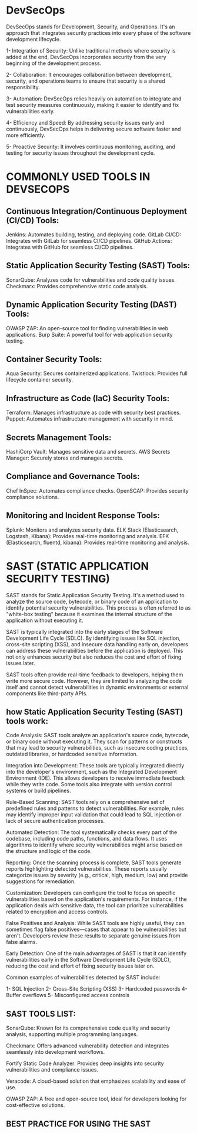 # DevSecOps
DevSecOps stands for Development, Security, and Operations. It's an approach that integrates security practices into every phase of the software development lifecycle. 

1- Integration of Security: Unlike traditional methods where security is added at the end, DevSecOps incorporates security from the very beginning of the development process.

2- Collaboration: It encourages collaboration between development, security, and operations teams to ensure that security is a shared responsibility.

3- Automation: DevSecOps relies heavily on automation to integrate and test security measures continuously, making it easier to identify and fix vulnerabilities early.

4- Efficiency and Speed: By addressing security issues early and continuously, DevSecOps helps in delivering secure software faster and more efficiently.

5- Proactive Security: It involves continuous monitoring, auditing, and testing for security issues throughout the development cycle.

COMMONLY USED TOOLS IN DEVSECOPS
=================================
Continuous Integration/Continuous Deployment (CI/CD) Tools:
-----------------------------------------------------------
Jenkins: Automates building, testing, and deploying code.
GitLab CI/CD: Integrates with GitLab for seamless CI/CD pipelines.
GitHub Actions: Integrates with GitHub for seamless CI/CD pipelines.

Static Application Security Testing (SAST) Tools:
-------------------------------------------------
SonarQube: Analyzes code for vulnerabilities and code quality issues.
Checkmarx: Provides comprehensive static code analysis.

Dynamic Application Security Testing (DAST) Tools:
---------------------------------------------------
OWASP ZAP: An open-source tool for finding vulnerabilities in web applications.
Burp Suite: A powerful tool for web application security testing.

Container Security Tools:
------------------------
Aqua Security: Secures containerized applications.
Twistlock: Provides full lifecycle container security.

Infrastructure as Code (IaC) Security Tools:
---------------------------------------------
Terraform: Manages infrastructure as code with security best practices.
Puppet: Automates infrastructure management with security in mind.

Secrets Management Tools:
-----------------------------------
HashiCorp Vault: Manages sensitive data and secrets.
AWS Secrets Manager: Securely stores and manages secrets.

Compliance and Governance Tools:
-------------------------------------
Chef InSpec: Automates compliance checks.
OpenSCAP: Provides security compliance solutions.

Monitoring and Incident Response Tools:
----------------------------------------------
Splunk: Monitors and analyzes security data.
ELK Stack (Elasticsearch, Logstash, Kibana): Provides real-time monitoring and analysis.
EFK (Elasticsearch, fluentd, kibana): Provides real-time monitoring and analysis.


SAST (STATIC APPLICATION SECURITY TESTING)
================================================================================
SAST stands for Static Application Security Testing. It's a method used to analyze the source code, bytecode, or binary code of an application to identify potential security vulnerabilities. This process is often referred to as "white-box testing" because it examines the internal structure of the application without executing it.

SAST is typically integrated into the early stages of the Software Development Life Cycle (SDLC). By identifying issues like SQL injection, cross-site scripting (XSS), and insecure data handling early on, developers can address these vulnerabilities before the application is deployed. This not only enhances security but also reduces the cost and effort of fixing issues later.

SAST tools often provide real-time feedback to developers, helping them write more secure code. However, they are limited to analyzing the code itself and cannot detect vulnerabilities in dynamic environments or external components like third-party APIs.

how Static Application Security Testing (SAST) tools work:
-------------------------------------------------------------------

Code Analysis: SAST tools analyze an application's source code, bytecode, or binary code without executing it. They scan for patterns or constructs that may lead to security vulnerabilities, such as insecure coding practices, outdated libraries, or hardcoded sensitive information.

Integration into Development: These tools are typically integrated directly into the developer's environment, such as the Integrated Development Environment (IDE). This allows developers to receive immediate feedback while they write code. Some tools also integrate with version control systems or build pipelines.

Rule-Based Scanning: SAST tools rely on a comprehensive set of predefined rules and patterns to detect vulnerabilities. For example, rules may identify improper input validation that could lead to SQL injection or lack of secure authentication processes.

Automated Detection: The tool systematically checks every part of the codebase, including code paths, functions, and data flows. It uses algorithms to identify where security vulnerabilities might arise based on the structure and logic of the code.

Reporting: Once the scanning process is complete, SAST tools generate reports highlighting detected vulnerabilities. These reports usually categorize issues by severity (e.g., critical, high, medium, low) and provide suggestions for remediation.

Customization: Developers can configure the tool to focus on specific vulnerabilities based on the application's requirements. For instance, if the application deals with sensitive data, the tool can prioritize vulnerabilities related to encryption and access controls.

False Positives and Analysis: While SAST tools are highly useful, they can sometimes flag false positives—cases that appear to be vulnerabilities but aren't. Developers review these results to separate genuine issues from false alarms.

Early Detection: One of the main advantages of SAST is that it can identify vulnerabilities early in the Software Development Life Cycle (SDLC), reducing the cost and effort of fixing security issues later on.

Common examples of vulnerabilities detected by SAST include:

1- SQL Injection
2- Cross-Site Scripting (XSS)
3- Hardcoded passwords
4- Buffer overflows
5- Misconfigured access controls

SAST TOOLS LIST:
--------------------------------------
SonarQube: Known for its comprehensive code quality and security analysis, supporting multiple programming languages.

Checkmarx: Offers advanced vulnerability detection and integrates seamlessly into development workflows.

Fortify Static Code Analyzer: Provides deep insights into security vulnerabilities and compliance issues.

Veracode: A cloud-based solution that emphasizes scalability and ease of use.

OWASP ZAP: A free and open-source tool, ideal for developers looking for cost-effective solutions.

BEST PRACTICE FOR USING THE SAST
-------------------------------------

